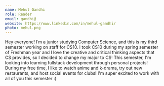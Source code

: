 ```yaml
---
name: Mehul Gandhi
role: Reader
email: gandhi@
website: https://www.linkedin.com/in/mehul-gandhi/
photo: mehul.png
---
```

Hey everyone! I’m a junior studying Computer Science, and this is my third semester working on staff for CS10. I took CS10 during my spring semester of Freshman year and I love the creative and critical thinking aspects that CS provides, so I decided to change my major to CS! This semester, I'm looking into learning fullstack development through personal projects! During my free time, I like to watch anime and k-drama, try out new restaurants, and host social events for clubs! I'm super excited to work with all of you this semester :)
